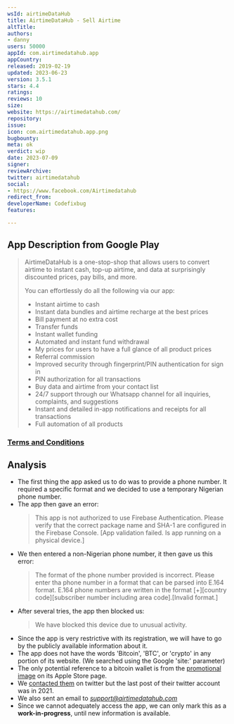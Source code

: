 ```yaml
---
wsId: airtimeDataHub
title: AirtimeDataHub - Sell Airtime
altTitle:
authors:
- danny
users: 50000
appId: com.airtimedatahub.app
appCountry:
released: 2019-02-19
updated: 2023-06-23
version: 3.5.1
stars: 4.4
ratings:
reviews: 10
size:
website: https://airtimedatahub.com/
repository:
issue:
icon: com.airtimedatahub.app.png
bugbounty:
meta: ok
verdict: wip
date: 2023-07-09
signer:
reviewArchive:
twitter: airtimedatahub
social:
- https://www.facebook.com/Airtimedatahub
redirect_from:
developerName: Codefixbug
features:

---
```


## App Description from Google Play

> AirtimeDataHub is a one-stop-shop that allows users to convert airtime to instant cash, top-up airtime, and data at surprisingly discounted prices, pay bills, and more.
>
> You can effortlessly do all the following via our app:
> - Instant airtime to cash
> - Instant data bundles and airtime recharge at the best prices
> - Bill payment at no extra cost
> - Transfer funds
> - Instant wallet funding
> - Automated and instant fund withdrawal
> - My prices for users to have a full glance of all product prices
> - Referral commission
> - Improved security through fingerprint/PIN authentication for sign in
> - PIN authorization for all transactions
> - Buy data and airtime from your contact list
> - 24/7 support through our Whatsapp channel for all inquiries, complaints, and suggestions
> - Instant and detailed in-app notifications and receipts for all transactions
> - Full automation of all products

### [Terms and Conditions](https://airtimedatahub.com/terms-and-condition/)

## Analysis

- The first thing the app asked us to do was to provide a phone number. It required a specific format and we decided to use a temporary Nigerian phone number.
- The app then gave an error:
  > This app is not authorized to use Firebase Authentication. Please verify that the correct package name and SHA-1 are configured in the Firebase Console. [App validation failed. Is app running on a physical device.]
- We then entered a non-Nigerian phone number, it then gave us this error:
  > The format of the phone number provided is incorrect. Please enter tha phone number in a format that can be parsed into E.164 format. E.164 phone numbers are written in the format [+][country code][subscriber number including area code].[Invalid format.]
- After several tries, the app then blocked us:
  > We have blocked this device due to unusual activity.
- Since the app is very restrictive with its registration, we will have to go by the publicly available information about it.
- The app does not have the words 'Bitcoin', 'BTC', or 'crypto' in any portion of its website. (We searched using the Google 'site:' parameter)
- The only potential reference to a bitcoin wallet is from the [promotional image](https://is1-ssl.mzstatic.com/image/thumb/PurpleSource126/v4/87/8a/49/878a4956-c651-20d1-21bc-967f3f578c05/b7d3f27a-dd33-486b-957a-2068b2ddf0f2_9.jpg/434x0w.webp) on its Apple Store page.
- We [contacted them](https://twitter.com/BitcoinWalletz/status/1677876608118472707) on twitter but the last post of their twitter account was in 2021.
- We also sent an email to *support@airtimedatahub.com*
- Since we cannot adequately access the app, we can only mark this as a **work-in-progress**, until new information is available.

